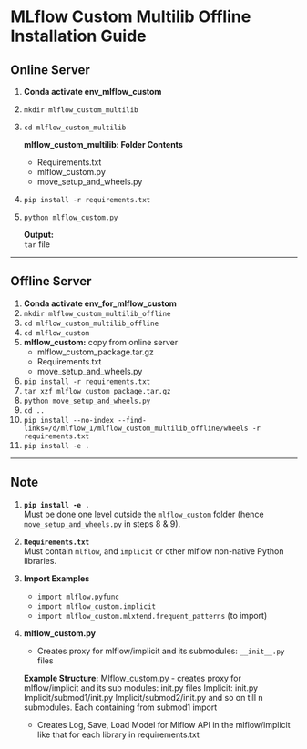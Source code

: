 # MLflow Custom Multilib Offline Installation Guide

## Online Server

1. **Conda activate env_mlflow_custom**
2. `mkdir mlflow_custom_multilib`
3. `cd mlflow_custom_multilib`

   **mlflow_custom_multilib: Folder Contents**

   - Requirements.txt
   - mlflow_custom.py
   - move_setup_and_wheels.py

4. `pip install -r requirements.txt`
5. `python mlflow_custom.py`

   **Output:**  
   `tar` file

---

## Offline Server

1. **Conda activate env_for_mlflow_custom**
2. `mkdir mlflow_custom_multilib_offline`
3. `cd mlflow_custom_multilib_offline`
4. `cd mlflow_custom`
5. **mlflow_custom:** copy from online server
   - mlflow_custom_package.tar.gz
   - Requirements.txt
   - move_setup_and_wheels.py
6. `pip install -r requirements.txt`
7. `tar xzf mlflow_custom_package.tar.gz`
8. `python move_setup_and_wheels.py`
9. `cd ..`
10. `pip install --no-index --find-links=/d/mlflow_1/mlflow_custom_multilib_offline/wheels -r requirements.txt`
11. `pip install -e .`

---

## Note

1. **`pip install -e .`**  
   Must be done one level outside the `mlflow_custom` folder (hence `move_setup_and_wheels.py` in steps 8 & 9).

2. **`Requirements.txt`**  
   Must contain `mlflow`, and `implicit` or other mlflow non-native Python libraries.

3. **Import Examples**

   - `import mlflow.pyfunc`
   - `import mlflow_custom.implicit`
   - `import mlflow_custom.mlxtend.frequent_patterns` (to import)

4. **mlflow_custom.py**

   - Creates proxy for mlflow/implicit and its submodules: `__init__.py` files

   **Example Structure:**
   Mlflow_custom.py - creates proxy for mlflow/implicit and its sub modules: init.py files
   Implicit: init.py
   Implicit/submod1/init.py
   Implicit/submod2/init.py and so on till n submodules.
   Each containing from submod1 import

   - Creates Log, Save, Load Model for Mlflow API in the mlflow/implicit like that for each library in requirements.txt
